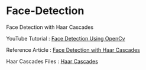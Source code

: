 # Face-Detection
Face Detection with Haar Cascades

YouTube Tutorial : [Face Detection Using OpenCv](https://youtu.be/nyAgr4KfeUs)

Reference Article :  [Face Detection with Haar Cascades](https://towardsdatascience.com/face-detection-with-haar-cascade-727f68dafd08)

Haar Cascades Files : [Haar Cascades](https://github.com/opencv/opencv/tree/master/data/haarcascades)
